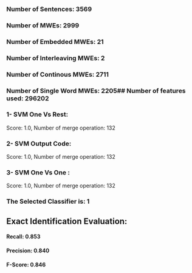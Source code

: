 ### Number of Sentences: 3569
### Number of MWEs: 2999

### Number of Embedded MWEs: 21

### Number of Interleaving MWEs: 2

### Number of Continous MWEs: 2711

### Number of Single Word MWEs: 2205## Number of features used: 296202

### 1- SVM One Vs Rest: 
Score: 1.0, Number of merge operation: 132
### 2- SVM Output Code: 
Score: 1.0, Number of merge operation: 132
### 3- SVM One Vs One : 
Score: 1.0, Number of merge operation: 132
### The Selected Classifier is: 1
## Exact Identification Evaluation: 
#### Recall: 0.853
#### Precision: 0.840
#### F-Score: 0.846
